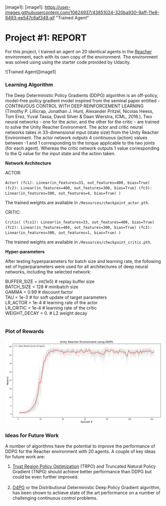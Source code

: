 [//]: # (Image References)

[image1]: [image1]: https://user-images.githubusercontent.com/10624937/43851024-320ba930-9aff-11e8-8493-ee547c6af349.gif "Trained Agent"

# Project #1: REPORT

For this project, I trained an agent on 20 identical agents in the [Reacher](https://github.com/Unity-Technologies/ml-agents/blob/master/docs/Learning-Environment-Examples.md#reacher) environment, each with its own copy of the environment. The environment was solved using  using the starter code provided by Udacity.

![Trained Agent][image1]

### Learning Algorithm

The Deep Deterministic Policy Gradients (DDPG) algorithm is an off-policy, model-free policy gradient model inspired from the seminal paper entitled - CONTINUOUS CONTROL WITH DEEP REINFORCEMENT LEARNING (Timothy P. Lillicrap, Jonathan J. Hunt, Alexander Pritzel, Nicolas Heess, Tom Erez, Yuval Tassa, David Silver & Daan Wierstra, ICML, 2016.). Two neural networks - one for the actor, and the other for the critic - are trained to solve the Unity Reacher Environment. The actor and critic neural networks takes in 33-dimensional input (state size) from the Unity Reacher Environment. The actor network outputs 4 continuous (action) values between -1 and 1 corresponding to the torque applicable to the two joints (for each agent). Whereas the critic network outputs 1 value corresponding to the Q value for the input state and the action taken.

**Network Architecture**

ACTOR:

`Actor(
  (fc1): Linear(in_features=33, out_features=400, bias=True)
  (fc2): Linear(in_features=400, out_features=300, bias=True)
  (fc3): Linear(in_features=300, out_features=4, bias=True)
)`

The trained weights are available in `/Resources/checkpoint_actor.pth`.

CRITIC:

`Critic(
  (fcs1): Linear(in_features=33, out_features=400, bias=True)
  (fc2): Linear(in_features=404, out_features=300, bias=True)
  (fc3): Linear(in_features=300, out_features=1, bias=True)
)`

The trained weights are available in `/Resources/checkpoint_critic.pth`.

**Hyper-parameters**

After testing hyperparameters for batch size and learning rate, the following set of hyperparameters were used for all architectures of deep neural networks, including the selected network:

BUFFER_SIZE = int(1e5)  # replay buffer size <br>
BATCH_SIZE = 128        # minibatch size <br>
GAMMA = 0.99            # discount factor <br>
TAU = 1e-3              # for soft update of target parameters <br>
LR_ACTOR = 1e-4         # learning rate of the actor <br>
LR_CRITIC = 1e-4        # learning rate of the critic <br>
WEIGHT_DECAY = 0.       # L2 weight decay <br><br>

### Plot of Rewards

![Reacher Environment Solved](/Resources/Reacher_Environment_Solved.jpg)

### Ideas for Future Work

A number of algorithms have the potential to improve the performance of DDPG for the Reacher environment with 20 agents. A couple of key ideas for future work are:

1. [Trust Region Policy Optimization](https://arxiv.org/pdf/1604.06778.pdf) (TRPO) and Truncated Natural Policy Gradient (TNPG) should achieve better performance than DDPG but could be even further improved. <br><br>
2. [D4PG](https://openreview.net/pdf?id=SyZipzbCb) or the Distributional Deterministic Deep Policy Gradient algorithm, has been shown to achieve state of the art performance on a number of challenging continuous control problems.
